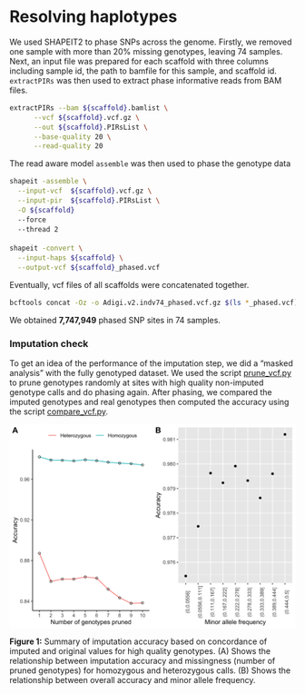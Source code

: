 Resolving haplotypes
================

We used SHAPEIT2 to phase SNPs across the genome. Firstly, we removed
one sample with more than 20% missing genotypes, leaving 74 samples.
Next, an input file was prepared for each scaffold with three columns
including sample id, the path to bamfile for this sample, and scaffold
id. `extractPIRs` was then used to extract phase informative reads from
BAM files.

``` bash
extractPIRs --bam ${scaffold}.bamlist \
      --vcf ${scaffold}.vcf.gz \
      --out ${scaffold}.PIRsList \
      --base-quality 20 \
      --read-quality 20
```

The read aware model `assemble` was then used to phase the genotype data

``` bash
shapeit -assemble \
  --input-vcf  ${scaffold}.vcf.gz \
  --input-pir  ${scaffold}.PIRsList \
  -O ${scaffold}
  --force
  --thread 2

shapeit -convert \
  --input-haps ${scaffold} \
  --output-vcf ${scaffold}_phased.vcf
```

Eventually, vcf files of all scaffolds were concatenated together.

``` bash
bcftools concat -Oz -o Adigi.v2.indv74_phased.vcf.gz $(ls *_phased.vcf)
```

We obtained **7,747,949** phased SNP sites in 74 samples.

### Imputation check

To get an idea of the performance of the imputation step, we did a
“masked analysis” with the fully genotyped dataset. We used the script
[prune_vcf.py](scripts/prune_vcf.py) to prune genotypes randomly at
sites with high quality non-imputed genotype calls and do phasing again.
After phasing, we compared the imputed genotypes and real genotypes then
computed the accuracy using the script
[compare_vcf.py](scripts/compare_vcf.py).

<img src="03.phasing_files/figure-gfm/unnamed-chunk-1-1.png" width="672" style="display: block; margin: auto;" />

**Figure 1:** Summary of imputation accuracy based on concordance of
imputed and original values for high quality genotypes. (A) Shows the
relationship between imputation accuracy and missingness (number of
pruned genotypes) for homozygous and heterozygous calls. (B) Shows the
relationship between overall accuracy and minor allele frequency.
